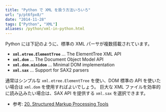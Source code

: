 ```yaml
---
title: "Python で XML を扱う方法いろいろ"
url: "p/pt6fpx8/"
date: "2014-11-28"
tags: ["Python", "XML"]
aliases: /python/xml-in-python.html
---
```


Python には下記のように、標準の XML パーサが複数搭載されています。

- __`xml.etree.ElementTree`__ ... The ElementTree XML API
- __`xml.dom`__ ... The Document Object Model API
- __`xml.dom.minidom`__ ... Minimal DOM implementation
- __`xml.sax`__ ... Support for SAX2 parsers

通常はシンプルな `xml.etree.ElementTree` を使い、DOM 標準の API を使いたい場合は `xml.dom` を使用すればよいでしょう。
巨大な XML ファイルを効率的に読み込みたい場合は、SAX API を提供する `xml.sax` を選択できます。

- 参考: [20. Structured Markup Processing Tools](https://docs.python.org/3/library/markup.html)

